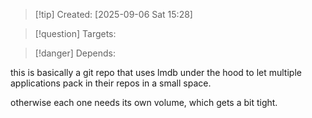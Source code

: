 
>[!tip] Created: [2025-09-06 Sat 15:28]

>[!question] Targets: 

>[!danger] Depends: 

this is basically a git repo that uses lmdb under the hood to let multiple applications pack in their repos in a small space.

otherwise each one needs its own volume, which gets a bit tight.

